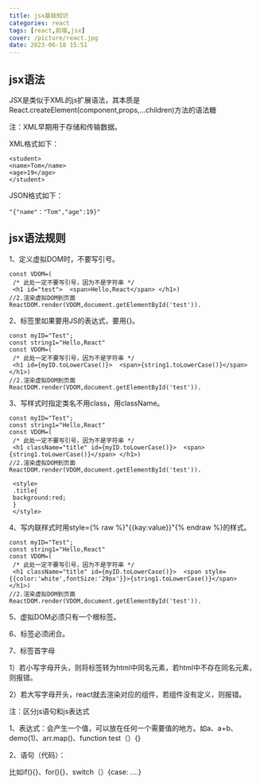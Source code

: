 ```yaml
---
title: jsx基础知识
categories: react
tags: [react,前端,jsx]
cover: /picture/react.jpg
date: 2023-06-18 15:51
---
```


## jsx语法

JSX是类似于XML的js扩展语法，其本质是React.createElement(component,props,...children)方法的语法糖

注：XML早期用于存储和传输数据。

XML格式如下：

```
<student>
<name>Tom</name>
<age>19</age>
</student>
```

JSON格式如下：

```
"{"name"："Tom","age":19}"
```

## jsx语法规则

1、定义虚拟DOM时，不要写引号。

```
const VDOM=(
 /* 此处一定不要写引号，因为不是字符串 */
 <h1 id="test">  <span>Hello,React</span> </h1>)
//2.渲染虚拟DOM到页面
ReactDOM.render(VDOM,document.getElementById('test')).
```

2、标签里如果要用JS的表达式，要用{}。

```
const myID="Test";
const string1="Hello,React"
const VDOM=(
 /* 此处一定不要写引号，因为不是字符串 */
 <h1 id={myID.toLowerCase()}>  <span>{string1.toLowerCase()}</span> </h1>)
//2.渲染虚拟DOM到页面
ReactDOM.render(VDOM,document.getElementById('test')).
```

3、写样式时指定类名不用class，用className。

```
const myID="Test";
const string1="Hello,React"
const VDOM=(
 /* 此处一定不要写引号，因为不是字符串 */
 <h1 className="title" id={myID.toLowerCase()}>  <span>{string1.toLowerCase()}</span> </h1>)
//2.渲染虚拟DOM到页面
ReactDOM.render(VDOM,document.getElementById('test')).
```

```
 <style>
 .title{
 background:red;
 }
 </style>
```

4、写内联样式时用style={% raw %}"{{kay:value}}"{% endraw %}的样式。

```
const myID="Test";
const string1="Hello,React"
const VDOM=(
 /* 此处一定不要写引号，因为不是字符串 */
 <h1 className="title" id={myID.toLowerCase()}>  <span style={{color:'white',fontSize:'29px'}}>{string1.toLowerCase()}</span> </h1>)
//2.渲染虚拟DOM到页面
ReactDOM.render(VDOM,document.getElementById('test')).
```

5、虚拟DOM必须只有一个根标签。

6、标签必须闭合。

7、标签首字母

1）若小写字母开头，则将标签转为html中同名元素，若html中不存在同名元素，则报错。

2）若大写字母开头，react就去渲染对应的组件，若组件没有定义，则报错。

注：区分js语句和js表达式

1、表达式：会产生一个值，可以放在任何一个需要值的地方。如a、a+b、demo(1)、arr.map()、function test（）{}

2、语句（代码）：

比如if(){}、for(){}、switch（）{case: ....}